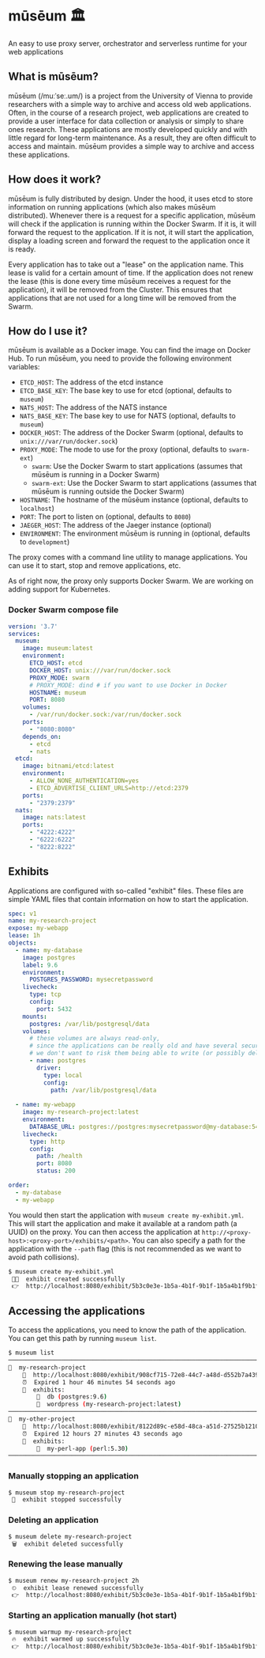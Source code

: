 # mūsēum 🏛
An easy to use proxy server, orchestrator and serverless runtime for your web applications

## What is mūsēum?
mūsēum (/muːˈseː.um/) is a project from the University of Vienna to provide researchers with a simple way to archive and access old web applications. Often, in the course of a research project, web applications are created to provide a user interface for data collection or analysis or simply to share ones research. These applications are mostly developed quickly and with little regard for long-term maintenance. As a result, they are often difficult to access and maintain. mūsēum provides a simple way to archive and access these applications.

## How does it work?
mūsēum is fully distributed by design. Under the hood, it uses etcd to store information on running applications (which also makes mūsēum distributed). Whenever there is a request for a specific application, mūsēum will check if the application is running within the Docker Swarm. If it is, it will forward the request to the application. If it is not, it will start the application, display a loading screen and forward the request to the application once it is ready. 

Every application has to take out a "lease" on the application name. This lease is valid for a certain amount of time. If the application does not renew the lease (this is done every time mūsēum receives a request for the application), it will be removed from the Cluster. This ensures that applications that are not used for a long time will be removed from the Swarm.

## How do I use it?
mūsēum is available as a Docker image. You can find the image on Docker Hub. To run mūsēum, you need to provide the following environment variables:

* `ETCD_HOST`: The address of the etcd instance
* `ETCD_BASE_KEY`: The base key to use for etcd (optional, defaults to `museum`)
* `NATS_HOST`: The address of the NATS instance
* `NATS_BASE_KEY`: The base key to use for NATS (optional, defaults to `museum`)
* `DOCKER_HOST`: The address of the Docker Swarm (optional, defaults to `unix:///var/run/docker.sock`)
* `PROXY_MODE`: The mode to use for the proxy (optional, defaults to `swarm-ext`)
  * `swarm`: Use the Docker Swarm to start applications (assumes that mūsēum is running in a Docker Swarm)
  * `swarm-ext`: Use the Docker Swarm to start applications (assumes that mūsēum is running outside the Docker Swarm)
* `HOSTNAME`: The hostname of the mūsēum instance (optional, defaults to `localhost`)
* `PORT`: The port to listen on (optional, defaults to `8080`)
* `JAEGER_HOST`: The address of the Jaeger instance (optional)
* `ENVIRONMENT`: The environment mūsēum is running in (optional, defaults to `development`)

The proxy comes with a command line utility to manage applications. You can use it to start, stop and remove applications, etc.

As of right now, the proxy only supports Docker Swarm. We are working on adding support for Kubernetes.

### Docker Swarm compose file

```yaml
version: '3.7'
services:
  museum:
    image: museum:latest
    environment:
      ETCD_HOST: etcd
      DOCKER_HOST: unix:///var/run/docker.sock
      PROXY_MODE: swarm
      # PROXY_MODE: dind # if you want to use Docker in Docker
      HOSTNAME: museum
      PORT: 8080
    volumes:
      - /var/run/docker.sock:/var/run/docker.sock
    ports:
      - "8080:8080"
    depends_on:
      - etcd
      - nats
  etcd:
    image: bitnami/etcd:latest
    environment:
      - ALLOW_NONE_AUTHENTICATION=yes
      - ETCD_ADVERTISE_CLIENT_URLS=http://etcd:2379
    ports:
      - "2379:2379"
  nats:
    image: nats:latest
    ports:
      - "4222:4222"
      - "6222:6222"
      - "8222:8222"
```

## Exhibits

Applications are configured with so-called "exhibit" files. These files are simple YAML files that contain information on how to start the application.

```yaml
spec: v1
name: my-research-project
expose: my-webapp
lease: 1h
objects:
  - name: my-database
    image: postgres
    label: 9.6
    environment:
      POSTGRES_PASSWORD: mysecretpassword
    livecheck:
      type: tcp
      config:
        port: 5432
    mounts:
      postgres: /var/lib/postgresql/data
    volumes:
      # these volumes are always read-only, 
      # since the applications can be really old and have several security vulnerabilities,
      # we don't want to risk them being able to write (or possibly delete) any data
      - name: postgres
        driver:
          type: local
          config:
            path: /var/lib/postgresql/data
      
  - name: my-webapp
    image: my-research-project:latest
    environment:
      DATABASE_URL: postgres://postgres:mysecretpassword@my-database:5432/postgres
    livecheck:
      type: http
      config:
        path: /health
        port: 8080
        status: 200

order:
  - my-database
  - my-webapp
```

You would then start the application with `museum create my-exhibit.yml`. This will start the application and make it available at a random path (a UUID) on the proxy. You can then access the application at `http://<proxy-host>:<proxy-port>/exhibits/<path>`. You can also specify a path for the application with the `--path` flag (this is not recommended as we want to avoid path collisions).

```bash
$ museum create my-exhibit.yml
 🧑‍🎨  exhibit created successfully
 👉  http://localhost:8080/exhibit/5b3c0e3e-1b5a-4b1f-9b1f-1b5a4b1f9b1f
```

## Accessing the applications

To access the applications, you need to know the path of the application. You can get this path by running `museum list`. 

```bash
$ museum list
───────────────────────────────────────────────────────────────────────────
🧮  my-research-project
    🔴  http://localhost:8080/exhibit/908cf715-72e8-44c7-a48d-d552b7a43918
    ⏰‎  Expired 1 hour 46 minutes 54 seconds ago
    🧺  exhibits:
        📜  db (postgres:9.6)
        📜  wordpress (my-research-project:latest)
───────────────────────────────────────────────────────────────────────────
🧮  my-other-project
    🔴  http://localhost:8080/exhibit/8122d89c-e58d-48ca-a51d-27525b1210a3
    ⏰‎  Expired 12 hours 27 minutes 43 seconds ago
    🧺  exhibits:
        📜  my-perl-app (perl:5.30)
───────────────────────────────────────────────────────────────────────────
```

### Manually stopping an application
```bash
$ museum stop my-research-project
 🛑  exhibit stopped successfully
```

### Deleting an application
```bash
$ museum delete my-research-project
 🗑  exhibit deleted successfully
```

### Renewing the lease manually
```bash
$ museum renew my-research-project 2h
 ⏲  exhibit lease renewed successfully
 👉  http://localhost:8080/exhibit/5b3c0e3e-1b5a-4b1f-9b1f-1b5a4b1f9b1f
```

### Starting an application manually (hot start)
```bash
$ museum warmup my-research-project
 🔥  exhibit warmed up successfully
 👉  http://localhost:8080/exhibit/5b3c0e3e-1b5a-4b1f-9b1f-1b5a4b1f9b1f
```
